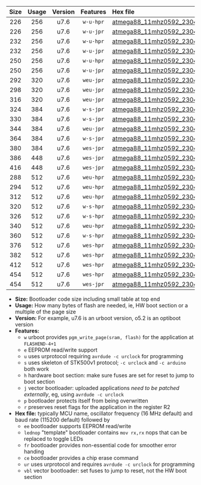 |Size|Usage|Version|Features|Hex file|
|:-:|:-:|:-:|:-:|:--|
|226|256|u7.6|`w-u-hpr`|[atmega88_11mhz0592_230400bps_ur.hex](https://raw.githubusercontent.com/stefanrueger/urboot/main/bootloaders/atmega88/fcpu_11mhz0592/230400_bps/atmega88_11mhz0592_230400bps_ur.hex)|
|226|256|u7.6|`w-u-jpr`|[atmega88_11mhz0592_230400bps_ur_vbl.hex](https://raw.githubusercontent.com/stefanrueger/urboot/main/bootloaders/atmega88/fcpu_11mhz0592/230400_bps/atmega88_11mhz0592_230400bps_ur_vbl.hex)|
|232|256|u7.6|`w-u-hpr`|[atmega88_11mhz0592_230400bps_lednop_ur.hex](https://raw.githubusercontent.com/stefanrueger/urboot/main/bootloaders/atmega88/fcpu_11mhz0592/230400_bps/atmega88_11mhz0592_230400bps_lednop_ur.hex)|
|232|256|u7.6|`w-u-jpr`|[atmega88_11mhz0592_230400bps_lednop_ur_vbl.hex](https://raw.githubusercontent.com/stefanrueger/urboot/main/bootloaders/atmega88/fcpu_11mhz0592/230400_bps/atmega88_11mhz0592_230400bps_lednop_ur_vbl.hex)|
|250|256|u7.6|`w-u-hpr`|[atmega88_11mhz0592_230400bps_lednop_fr_ur.hex](https://raw.githubusercontent.com/stefanrueger/urboot/main/bootloaders/atmega88/fcpu_11mhz0592/230400_bps/atmega88_11mhz0592_230400bps_lednop_fr_ur.hex)|
|250|256|u7.6|`w-u-jpr`|[atmega88_11mhz0592_230400bps_lednop_fr_ur_vbl.hex](https://raw.githubusercontent.com/stefanrueger/urboot/main/bootloaders/atmega88/fcpu_11mhz0592/230400_bps/atmega88_11mhz0592_230400bps_lednop_fr_ur_vbl.hex)|
|292|320|u7.6|`weu-jpr`|[atmega88_11mhz0592_230400bps_ee_ur_vbl.hex](https://raw.githubusercontent.com/stefanrueger/urboot/main/bootloaders/atmega88/fcpu_11mhz0592/230400_bps/atmega88_11mhz0592_230400bps_ee_ur_vbl.hex)|
|298|320|u7.6|`weu-jpr`|[atmega88_11mhz0592_230400bps_ee_lednop_ur_vbl.hex](https://raw.githubusercontent.com/stefanrueger/urboot/main/bootloaders/atmega88/fcpu_11mhz0592/230400_bps/atmega88_11mhz0592_230400bps_ee_lednop_ur_vbl.hex)|
|316|320|u7.6|`weu-jpr`|[atmega88_11mhz0592_230400bps_ee_lednop_fr_ur_vbl.hex](https://raw.githubusercontent.com/stefanrueger/urboot/main/bootloaders/atmega88/fcpu_11mhz0592/230400_bps/atmega88_11mhz0592_230400bps_ee_lednop_fr_ur_vbl.hex)|
|324|384|u7.6|`w-s-jpr`|[atmega88_11mhz0592_230400bps_vbl.hex](https://raw.githubusercontent.com/stefanrueger/urboot/main/bootloaders/atmega88/fcpu_11mhz0592/230400_bps/atmega88_11mhz0592_230400bps_vbl.hex)|
|330|384|u7.6|`w-s-jpr`|[atmega88_11mhz0592_230400bps_lednop_vbl.hex](https://raw.githubusercontent.com/stefanrueger/urboot/main/bootloaders/atmega88/fcpu_11mhz0592/230400_bps/atmega88_11mhz0592_230400bps_lednop_vbl.hex)|
|344|384|u7.6|`weu-jpr`|[atmega88_11mhz0592_230400bps_ee_lednop_fr_ce_ur_vbl.hex](https://raw.githubusercontent.com/stefanrueger/urboot/main/bootloaders/atmega88/fcpu_11mhz0592/230400_bps/atmega88_11mhz0592_230400bps_ee_lednop_fr_ce_ur_vbl.hex)|
|364|384|u7.6|`w-s-jpr`|[atmega88_11mhz0592_230400bps_lednop_fr_vbl.hex](https://raw.githubusercontent.com/stefanrueger/urboot/main/bootloaders/atmega88/fcpu_11mhz0592/230400_bps/atmega88_11mhz0592_230400bps_lednop_fr_vbl.hex)|
|380|384|u7.6|`wes-jpr`|[atmega88_11mhz0592_230400bps_ee_vbl.hex](https://raw.githubusercontent.com/stefanrueger/urboot/main/bootloaders/atmega88/fcpu_11mhz0592/230400_bps/atmega88_11mhz0592_230400bps_ee_vbl.hex)|
|386|448|u7.6|`wes-jpr`|[atmega88_11mhz0592_230400bps_ee_lednop_vbl.hex](https://raw.githubusercontent.com/stefanrueger/urboot/main/bootloaders/atmega88/fcpu_11mhz0592/230400_bps/atmega88_11mhz0592_230400bps_ee_lednop_vbl.hex)|
|416|448|u7.6|`wes-jpr`|[atmega88_11mhz0592_230400bps_ee_lednop_fr_vbl.hex](https://raw.githubusercontent.com/stefanrueger/urboot/main/bootloaders/atmega88/fcpu_11mhz0592/230400_bps/atmega88_11mhz0592_230400bps_ee_lednop_fr_vbl.hex)|
|288|512|u7.6|`weu-hpr`|[atmega88_11mhz0592_230400bps_ee_ur.hex](https://raw.githubusercontent.com/stefanrueger/urboot/main/bootloaders/atmega88/fcpu_11mhz0592/230400_bps/atmega88_11mhz0592_230400bps_ee_ur.hex)|
|294|512|u7.6|`weu-hpr`|[atmega88_11mhz0592_230400bps_ee_lednop_ur.hex](https://raw.githubusercontent.com/stefanrueger/urboot/main/bootloaders/atmega88/fcpu_11mhz0592/230400_bps/atmega88_11mhz0592_230400bps_ee_lednop_ur.hex)|
|312|512|u7.6|`weu-hpr`|[atmega88_11mhz0592_230400bps_ee_lednop_fr_ur.hex](https://raw.githubusercontent.com/stefanrueger/urboot/main/bootloaders/atmega88/fcpu_11mhz0592/230400_bps/atmega88_11mhz0592_230400bps_ee_lednop_fr_ur.hex)|
|320|512|u7.6|`w-s-hpr`|[atmega88_11mhz0592_230400bps.hex](https://raw.githubusercontent.com/stefanrueger/urboot/main/bootloaders/atmega88/fcpu_11mhz0592/230400_bps/atmega88_11mhz0592_230400bps.hex)|
|326|512|u7.6|`w-s-hpr`|[atmega88_11mhz0592_230400bps_lednop.hex](https://raw.githubusercontent.com/stefanrueger/urboot/main/bootloaders/atmega88/fcpu_11mhz0592/230400_bps/atmega88_11mhz0592_230400bps_lednop.hex)|
|340|512|u7.6|`weu-hpr`|[atmega88_11mhz0592_230400bps_ee_lednop_fr_ce_ur.hex](https://raw.githubusercontent.com/stefanrueger/urboot/main/bootloaders/atmega88/fcpu_11mhz0592/230400_bps/atmega88_11mhz0592_230400bps_ee_lednop_fr_ce_ur.hex)|
|360|512|u7.6|`w-s-hpr`|[atmega88_11mhz0592_230400bps_lednop_fr.hex](https://raw.githubusercontent.com/stefanrueger/urboot/main/bootloaders/atmega88/fcpu_11mhz0592/230400_bps/atmega88_11mhz0592_230400bps_lednop_fr.hex)|
|376|512|u7.6|`wes-hpr`|[atmega88_11mhz0592_230400bps_ee.hex](https://raw.githubusercontent.com/stefanrueger/urboot/main/bootloaders/atmega88/fcpu_11mhz0592/230400_bps/atmega88_11mhz0592_230400bps_ee.hex)|
|382|512|u7.6|`wes-hpr`|[atmega88_11mhz0592_230400bps_ee_lednop.hex](https://raw.githubusercontent.com/stefanrueger/urboot/main/bootloaders/atmega88/fcpu_11mhz0592/230400_bps/atmega88_11mhz0592_230400bps_ee_lednop.hex)|
|412|512|u7.6|`wes-hpr`|[atmega88_11mhz0592_230400bps_ee_lednop_fr.hex](https://raw.githubusercontent.com/stefanrueger/urboot/main/bootloaders/atmega88/fcpu_11mhz0592/230400_bps/atmega88_11mhz0592_230400bps_ee_lednop_fr.hex)|
|454|512|u7.6|`wes-hpr`|[atmega88_11mhz0592_230400bps_ee_lednop_fr_ce.hex](https://raw.githubusercontent.com/stefanrueger/urboot/main/bootloaders/atmega88/fcpu_11mhz0592/230400_bps/atmega88_11mhz0592_230400bps_ee_lednop_fr_ce.hex)|
|454|512|u7.6|`wes-jpr`|[atmega88_11mhz0592_230400bps_ee_lednop_fr_ce_vbl.hex](https://raw.githubusercontent.com/stefanrueger/urboot/main/bootloaders/atmega88/fcpu_11mhz0592/230400_bps/atmega88_11mhz0592_230400bps_ee_lednop_fr_ce_vbl.hex)|

- **Size:** Bootloader code size including small table at top end
- **Usage:** How many bytes of flash are needed, ie, HW boot section or a multiple of the page size
- **Version:** For example, u7.6 is an urboot version, o5.2 is an optiboot version
- **Features:**
  + `w` urboot provides `pgm_write_page(sram, flash)` for the application at `FLASHEND-4+1`
  + `e` EEPROM read/write support
  + `u` uses urprotocol requiring `avrdude -c urclock` for programming
  + `s` uses skeleton of STK500v1 protocol; `-c urclock` and `-c arduino` both work
  + `h` hardware boot section: make sure fuses are set for reset to jump to boot section
  + `j` vector bootloader: uploaded applications *need to be patched externally*, eg, using `avrdude -c urclock`
  + `p` bootloader protects itself from being overwritten
  + `r` preserves reset flags for the application in the register R2
- **Hex file:** typically MCU name, oscillator frequency (16 MHz default) and baud rate (115200 default) followed by
  + `ee` bootloader supports EEPROM read/write
  + `lednop` "template" bootloader contains `mov rx,rx` nops that can be replaced to toggle LEDs
  + `fr` bootloader provides non-essential code for smoother error handing
  + `ce` bootloader provides a chip erase command
  + `ur` uses urprotocol and requires `avrdude -c urclock` for programming
  + `vbl` vector bootloader: set fuses to jump to reset, not the HW boot section
